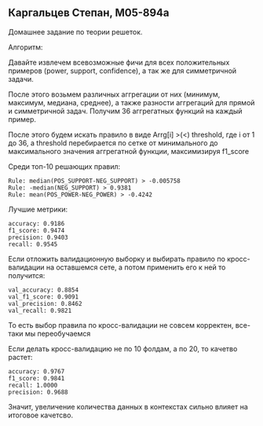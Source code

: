 ## Каргальцев Степан,  М05-894а

Домашнее задание по теории решеток.

Алгоритм:

Давайте извлечем всевозможные фичи для всех положительных примеров (power, support, confidence), 
а так же для симметричной задачи.

После этого возьмем различных аггрегации от них (минимум, максимум, медиана, среднее), а также
разности аггрегаций для прямой и симметричной задач. Получим 36 аггрегатных функций на каждый пример.

После этого будем искать правило в виде Arrg[i] >(<) threshold, где i от 1 до 36, а threshold перебирается 
по сетке от минимального до максимального значения аггрегатной функции, максимизируя f1_score

Среди топ-10 решающих правил:

```
Rule: median(POS_SUPPORT-NEG_SUPPORT) > -0.005758
Rule: -median(NEG_SUPPORT) > 0.9381
Rule: mean(POS_POWER-NEG_POWER) > -0.4242
```

Лучшие метрики:

```
accuracy: 0.9186
f1_score: 0.9474
precision: 0.9403
recall: 0.9545
```

Если отложить валидационную выборку и выбирать правило по кросс-валидации на оставшемся сете, а потом применить его к ней то получится:

```
val_accuracy: 0.8854
val_f1_score: 0.9091
val_precision: 0.8462
val_recall: 0.9821
```

То есть выбор правила по кросс-валидации не совсем корректен, все-таки мы переобучаемся


Если делать кросс-валидацию не по 10 фолдам, а по 20, то качетво растет:
```
accuracy: 0.9767
f1_score: 0.9841
recall: 1.0000
precision: 0.9688
```

Значит, увеличение количества данных в контекстах сильно влияет на итоговое качетсво.
